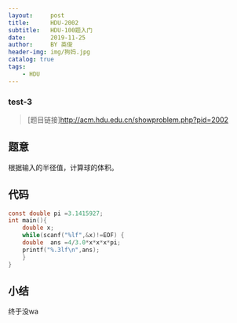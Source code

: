 ```yaml
---
layout:     post
title:      HDU-2002
subtitle:   HDU-100题入门
date:       2019-11-25
author:     BY 英俊
header-img: img/狗妈.jpg
catalog: true
tags:
    - HDU
---
```

### test-3  

>[题目链接]http://acm.hdu.edu.cn/showproblem.php?pid=2002

## 题意

根据输入的半径值，计算球的体积。

## 代码  
```c
const double pi =3.1415927;
int main(){  
	double x;
	while(scanf("%lf",&x)!=EOF) {  	
	double  ans =4/3.0*x*x*x*pi;
	printf("%.3lf\n",ans);
    }  
}
```


## 小结

终于没wa
